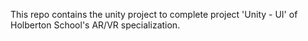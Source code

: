 This repo contains the unity project to complete project 'Unity - UI' of Holberton School's AR/VR specialization.